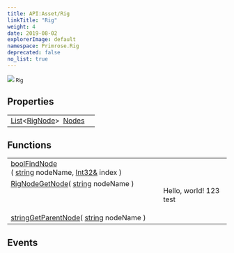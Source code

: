 ```yaml
---
title: API:Asset/Rig
linkTitle: "Rig"
weight: 4
date: 2019-08-02
explorerImage: default
namespace: Primrose.Rig
deprecated: false
no_list: true
---
```

<small class="inheritance">
<span class="" href="/docs/api-reference/Class/Rig"><img src="/icons/silk/default.png"/>&nbsp;Rig</span></small>
 
## Properties
 
<table class="studiohide">
<tbody>
<tr class="function-row ">
<td style="vertical-align:top;white-space:normal;">
<div>
<a class="type" href="/docs/api-reference/System/List">List</a><<a class="type" href="/docs/api-reference/Misc/RigNode">RigNode</a>><span class="method-body" style="text-indent: -2em; padding-left: 0.5em"><a class="name" href="Nodes">Nodes</a></span></td>
<td style="vertical-align:top;white-space:normal;">
</td>
</tr>

</tbody>
</table>
 
## Functions
 
<table class="studiohide">
<tbody>
<tr class="function-row ">
<td style="vertical-align:top;white-space:normal;">
<div>
<a class="type" href="/docs/api-reference/System/Primitives#boolean">bool</a><span class="method-body" style="text-indent: -2em;"><a class="method-name  " href="FindNode">FindNode</a></span><span style="display: inline-block">( <span class="param" style="white-space: nowrap"><a class="type" href="/docs/api-reference/System/string">string</a> nodeName, <a class="type" href="/docs/api-reference/System/Int32&">Int32&</a> index</span> )</span></span></div></td>
<td style="vertical-align:top;white-space:normal;">
</td>
</tr>

<tr class="function-row ">
<td style="vertical-align:top;white-space:normal;">
<div>
<a class="type" href="/docs/api-reference/Misc/RigNode">RigNode</a><span class="method-body" style="text-indent: -2em;"><a class="method-name  " href="GetNode">GetNode</a></span><span style="display: inline-block">( <span class="param" style="white-space: nowrap"><a class="type" href="/docs/api-reference/System/string">string</a> nodeName</span> )</span></span></div></td>
<td style="vertical-align:top;white-space:normal;">
<p>
Hello, world! 123 test
</p></td>
</tr>

<tr class="function-row ">
<td style="vertical-align:top;white-space:normal;">
<div>
<a class="type" href="/docs/api-reference/System/string">string</a><span class="method-body" style="text-indent: -2em;"><a class="method-name  " href="GetParentNode">GetParentNode</a></span><span style="display: inline-block">( <span class="param" style="white-space: nowrap"><a class="type" href="/docs/api-reference/System/string">string</a> nodeName</span> )</span></span></div></td>
<td style="vertical-align:top;white-space:normal;">
</td>
</tr>

</tbody>
</table>
 
## Events
 
<table class="studiohide">
<tbody>
</tbody>
</table>
<b>
</b>
<div class="inheritors">
<ul class="root">
</ul>
</div>
